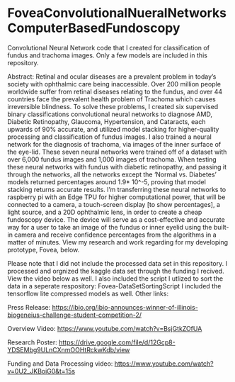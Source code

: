 # FoveaConvolutionalNueralNetworksComputerBasedFundoscopy
Convolutional Neural Network code that I created for classification of fundus and trachoma images. 
Only a few models are included in this repository. 

Abstract: 
Retinal and ocular diseases are a prevalent problem in today’s society with ophthalmic care being inaccessible. Over 200 million people worldwide suffer from retinal diseases relating to the fundus, and over 44 countries face the prevalent health problem of Trachoma which causes irreversible blindness. To solve these problems, I created six supervised binary classifications convolutional neural networks to diagnose AMD, Diabetic Retinopathy, Glaucoma, Hypertension, and Cataracts, each upwards of 90% accurate, and utilized model stacking for higher-quality processing and classification of fundus images. I also trained a neural network for the diagnosis of trachoma, via images of the inner surface of the eye-lid. These seven neural networks were trained off of a dataset with over 6,000 fundus images and 1,000 images of trachoma. When testing these neural networks with fundus with diabetic retinopathy, and passing it through the networks, all the networks except the ‘Normal vs. Diabetes’ models returned percentages around 1.9* 10^-5, proving that model stacking returns accurate results. I’m transferring these neural networks to raspberry pi with an Edge TPU for higher computational power, that will be connected to a camera, a touch-screen display [to show percentages], a light source, and a 20D ophthalmic lens, in order to create a cheap fundoscopy device. The device will serve as a cost-effective and accurate way for a user to take an image of the fundus or inner eyelid using the built-in camera and receive confidence percentages from the algorithms in a matter of minutes. View my research and work regarding for my developing prototype, Fovea, below.

Please note that I did not include the processed data set in this repository. I processed and orgnized the kaggle data set through the funding I recived. View the video below as well. 
I also included the script I utlized to sort the data in a seperate respository: Fovea-DataSetSortingScript
I included the tensorflow lite compressed models as well. 
Other links: 

Press Release: https://ibio.org/ibio-announces-winner-of-illinois-biogeneius-challenge-student-competition-2/ 

Overview Video: https://www.youtube.com/watch?v=BsjGtkZOfUA 

Research Poster: https://drive.google.com/file/d/12Gcp8-YDSEMbg9ULnCXnmOOHtRckwKdb/view

Funding and Data Processing video: https://www.youtube.com/watch?v=0U2_JKBoiG0&t=15s 

